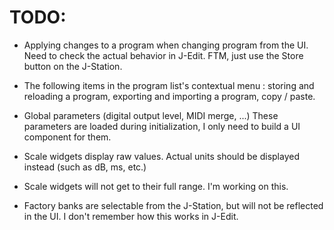 # TODO:
- Applying changes to a program when changing program from the UI. Need to check the actual behavior in J-Edit. FTM, just use the Store button on the J-Station.

- The following items in the program list's contextual menu : storing and reloading a program, exporting and importing a program, copy / paste.

- Global parameters (digital output level, MIDI merge, ...) These parameters are loaded during initialization, I only need to build a UI component for them.

- Scale widgets display raw values. Actual units should be displayed instead (such as dB, ms, etc.)

- Scale widgets will not get to their full range. I'm working on this.

- Factory banks are selectable from the J-Station, but will not be reflected in the UI. I don't remember how this works in J-Edit.
